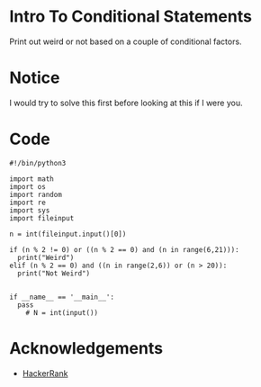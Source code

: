 # Intro To Conditional Statements

Print out weird or not based on a couple of conditional factors.

# Notice
I would try to solve this first before looking at this if I were you.

# Code

```
#!/bin/python3

import math
import os
import random
import re
import sys
import fileinput

n = int(fileinput.input()[0])

if (n % 2 != 0) or ((n % 2 == 0) and (n in range(6,21))):
  print("Weird")
elif (n % 2 == 0) and ((n in range(2,6)) or (n > 20)):
  print("Not Weird")


if __name__ == '__main__':
  pass
    # N = int(input())
```

# Acknowledgements
* [HackerRank](https://www.hackerrank.com/)
